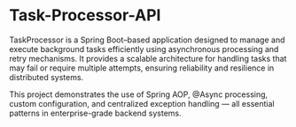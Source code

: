 # Task-Processor-API
TaskProcessor is a Spring Boot–based application designed to manage and execute background tasks efficiently using asynchronous processing and retry mechanisms.
It provides a scalable architecture for handling tasks that may fail or require multiple attempts, ensuring reliability and resilience in distributed systems.

This project demonstrates the use of Spring AOP, @Async processing, custom configuration, and centralized exception handling — all essential patterns in enterprise-grade backend systems.
